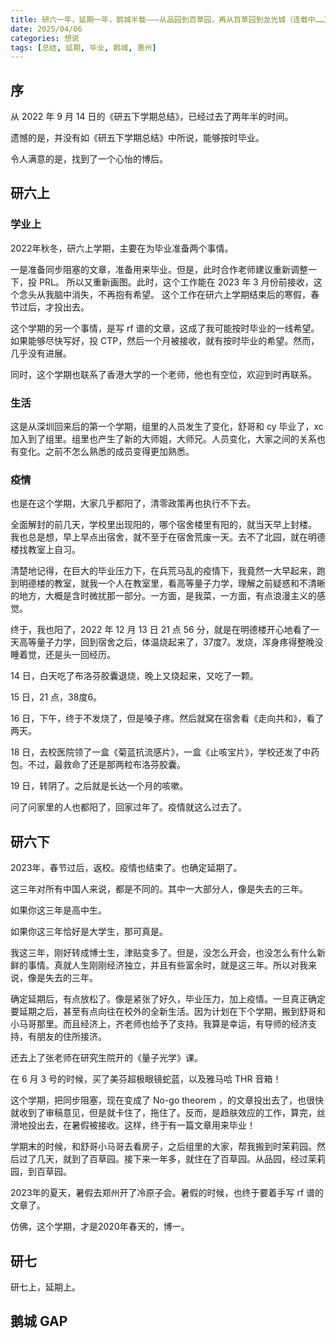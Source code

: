 ```yaml
---
title: 研六一年，延期一年，鹅城半载———从品园到百草园，再从百草园到龙光城（连载中……）
date: 2025/04/06
categories: 想说
tags: [总结, 延期, 毕业, 鹅城, 惠州]
---
```


<!-- toc -->

<!-- more -->

## 序

从 2022 年 9 月 14 日的《研五下学期总结》，已经过去了两年半的时间。

遗憾的是，并没有如《研五下学期总结》中所说，能够按时毕业。

令人满意的是，找到了一个心怡的博后。

## 研六上

### 学业上

2022年秋冬，研六上学期，主要在为毕业准备两个事情。

一是准备同步阻塞的文章，准备用来毕业。但是，此时合作老师建议重新调整一下，投 PRL。
所以又重新画图。此时，这个工作能在 2023 年 3 月份前接收，这个念头从我脑中消失，不再抱有希望。
这个工作在研六上学期结束后的寒假，春节过后，才投出去。

这个学期的另一个事情，是写 rf 谱的文章，这成了我可能按时毕业的一线希望。如果能够尽快写好，投 CTP，然后一个月被接收，就有按时毕业的希望。然而，几乎没有进展。

同时，这个学期也联系了香港大学的一个老师，他也有空位，欢迎到时再联系。

### 生活

这是从深圳回来后的第一个学期，组里的人员发生了变化，舒哥和 cy 毕业了，xc 加入到了组里。组里也产生了新的大师姐，大师兄。人员变化，大家之间的关系也有变化。之前不怎么熟悉的成员变得更加熟悉。

### 疫情

也是在这个学期，大家几乎都阳了，清零政策再也执行不下去。

全面解封的前几天，学校里出现阳的，哪个宿舍楼里有阳的，就当天早上封楼。
我也总是想，早上早点出宿舍，就不至于在宿舍荒废一天。去不了北园，就在明德楼找教室上自习。

清楚地记得，在巨大的毕业压力下，在兵荒马乱的疫情下，我竟然一大早起来，跑到明德楼的教室，就我一个人在教室里，看高等量子力学，理解之前疑惑和不清晰的地方，大概是含时微扰那一部分。一方面，是我菜，一方面，有点浪漫主义的感觉。

终于，我也阳了，2022 年 12 月 13 日 21 点 56 分，就是在明德楼开心地看了一天高等量子力学，回到宿舍之后，体温烧起来了，37度7。发烧，浑身疼得整晚没睡着觉，还是头一回经历。

14 日，白天吃了布洛芬胶囊退烧，晚上又烧起来，又吃了一颗。

15 日，21 点，38度6。

16 日，下午，终于不发烧了，但是嗓子疼。然后就窝在宿舍看《走向共和》，看了两天。

18 日，去校医院领了一盒《菊蓝抗流感片》，一盒《止咳宝片》，学校还发了中药包。不过，最救命了还是那两粒布洛芬胶囊。

19 日，转阴了。之后就是长达一个月的咳嗽。

问了问家里的人也都阳了，回家过年了。疫情就这么过去了。

## 研六下

2023年，春节过后，返校。疫情也结束了。也确定延期了。

这三年对所有中国人来说，都是不同的。其中一大部分人，像是失去的三年。

如果你这三年是高中生。

如果你这三年恰好是大学生，那可真是。

我这三年，刚好转成博士生，津贴变多了。但是，没怎么开会，也没怎么有什么新鲜的事情。真就人生刚刚经济独立，并且有些富余时，就是这三年。所以对我来说，像是失去的三年。

确定延期后，有点放松了。像是紧张了好久，毕业压力，加上疫情。一旦真正确定要延期之后，甚至有点向往在校外的全新生活。因为计划在下个学期，搬到舒哥和小马哥那里。而且经济上，齐老师也给予了支持。我算是幸运，有导师的经济支持，有朋友的住所接济。

还去上了张老师在研究生院开的《量子光学》课。

在 6 月 3 号的时候，买了美芬超极眼镜蛇蓝，以及雅马哈 THR 音箱！

这个学期，把同步阻塞，现在变成了 No-go theorem ，的文章投出去了，也很快就收到了审稿意见，但是就卡住了，拖住了。反而，是趋肤效应的工作，算完，丝滑地投出去，在暑假被接收。这样，终于有一篇文章用来毕业！

学期末的时候，和舒哥小马哥去看房子，之后组里的大家，帮我搬到时茉莉园。然后过了几天，就到了百草园。接下来一年多，就住在了百草园。从品园，经过茉莉园，到百草园。

2023年的夏天，暑假去郑州开了冷原子会。暑假的时候，也终于要着手写 rf 谱的文章了。

仿佛，这个学期，才是2020年春天的，博一。

## 研七

研七上，延期上。

## 鹅城 GAP